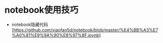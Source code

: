 # notebook使用技巧
* notebook隐藏代码[https://github.com/xiaofan5d/notebook/blob/master/%E4%BB%A3%E7%A0%81%E9%9A%90%E8%97%8F.ipynb]

